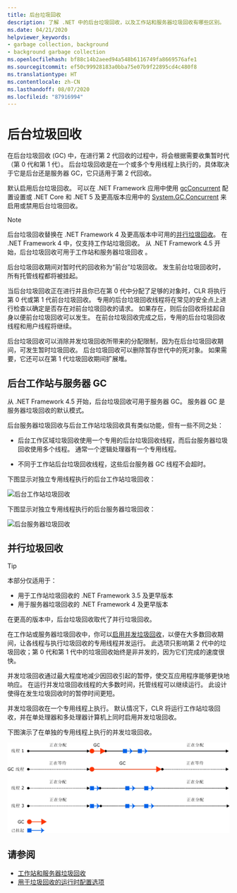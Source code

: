 ```yaml
---
title: 后台垃圾回收
description: 了解 .NET 中的后台垃圾回收，以及工作站和服务器垃圾回收有哪些区别。
ms.date: 04/21/2020
helpviewer_keywords:
- garbage collection, background
- background garbage collection
ms.openlocfilehash: bf88c14b2aeed94a548b6116749fa8669576afe1
ms.sourcegitcommit: ef50c99928183a0bba75e07b9f22895cd4c480f8
ms.translationtype: HT
ms.contentlocale: zh-CN
ms.lasthandoff: 08/07/2020
ms.locfileid: "87916994"
---
```

# <a name="background-garbage-collection"></a>后台垃圾回收

在后台垃圾回收 (GC) 中，在进行第 2 代回收的过程中，将会根据需要收集暂时代（第 0 代和第 1 代）。 后台垃圾回收是在一个或多个专用线程上执行的，具体取决于它是后台还是服务器 GC，它只适用于第 2 代回收。

默认启用后台垃圾回收。 可以在 .NET Framework 应用中使用 [gcConcurrent](../../framework/configure-apps/file-schema/runtime/gcconcurrent-element.md) 配置设置或 .NET Core 和 .NET 5 及更高版本应用中的 [System.GC.Concurrent](../../core/run-time-config/garbage-collector.md#background-gc) 来启用或禁用后台垃圾回收。

> [!NOTE]
> 后台垃圾回收替换在 .NET Framework 4 及更高版本中可用的[并行垃圾回收](#concurrent-garbage-collection)。 在 .NET Framework 4 中，仅支持工作站垃圾回收。 从 .NET Framework 4.5 开始，后台垃圾回收可用于工作站和服务器垃圾回收 。

后台垃圾回收期间对暂时代的回收称为“前台”垃圾回收。 发生前台垃圾回收时，所有托管线程都将被挂起。

当后台垃圾回收正在进行并且你已在第 0 代中分配了足够的对象时，CLR 将执行第 0 代或第 1 代前台垃圾回收。 专用的后台垃圾回收线程将在常见的安全点上进行检查以确定是否存在对前台垃圾回收的请求。 如果存在，则后台回收将挂起自身以便前台垃圾回收可以发生。 在前台垃圾回收完成之后，专用的后台垃圾回收线程和用户线程将继续。

后台垃圾回收可以消除并发垃圾回收所带来的分配限制，因为在后台垃圾回收期间，可发生暂时垃圾回收。 后台垃圾回收可以删除暂存世代中的死对象。 如果需要，它还可以在第 1 代垃圾回收期间扩展堆。

## <a name="background-workstation-vs-server-gc"></a>后台工作站与服务器 GC

从 .NET Framework 4.5 开始，后台垃圾回收可用于服务器 GC。 服务器 GC 是服务器垃圾回收的默认模式。

后台服务器垃圾回收与后台工作站垃圾回收具有类似功能，但有一些不同之处：

- 后台工作区域垃圾回收使用一个专用的后台垃圾回收线程，而后台服务器垃圾回收使用多个线程。 通常一个逻辑处理器有一个专用线程。

- 不同于工作站后台垃圾回收线程，这些后台服务器 GC 线程不会超时。

下图显示对独立专用线程执行的后台工作站垃圾回收：

![后台工作站垃圾回收](media/fundamentals/background-workstation-garbage-collection.png)

下图显示对独立专用线程执行的后台服务器垃圾回收：

![后台服务器垃圾回收](media/fundamentals/background-server-garbage-collection.png)

## <a name="concurrent-garbage-collection"></a>并行垃圾回收

> [!TIP]
> 本部分仅适用于：
>
> - 用于工作站垃圾回收的 .NET Framework 3.5 及更早版本
> - 用于服务器垃圾回收的 .NET Framework 4 及更早版本
>
> 在更高的版本中，后台垃圾回收取代了并行垃圾回收。

在工作站或服务器垃圾回收中，你可以[启用并发垃圾回收](../../framework/configure-apps/file-schema/runtime/gcconcurrent-element.md)，以便在大多数回收期间，让各线程与执行垃圾回收的专用线程并发运行。 此选项只影响第 2 代中的垃圾回收；第 0 代和第 1 代中的垃圾回收始终是非并发的，因为它们完成的速度很快。

并发垃圾回收通过最大程度地减少因回收引起的暂停，使交互应用程序能够更快地响应。 在运行并发垃圾回收线程的大多数时间，托管线程可以继续运行。 此设计使得在发生垃圾回收时的暂停时间更短。

并发垃圾回收在一个专用线程上执行。 默认情况下，CLR 将运行工作站垃圾回收，并在单处理器和多处理器计算机上同时启用并发垃圾回收。

下图演示了在单独的专用线程上执行的并发垃圾回收。

![并发垃圾回收线程](media/gc-concurrent.png)

## <a name="see-also"></a>请参阅

- [工作站和服务器垃圾回收](workstation-server-gc.md)
- [用于垃圾回收的运行时配置选项](../../core/run-time-config/garbage-collector.md)
